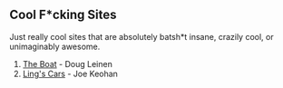 ## Cool F\*cking Sites

Just really cool sites that are absolutely batsh\*t insane, crazily cool, or unimaginably awesome.

1. [The Boat](https://www.sbs.com.au/theboat/) - Doug Leinen
2. [Ling's Cars](https://www.lingscars.com/) - Joe Keohan
